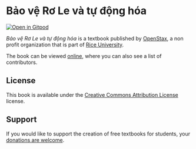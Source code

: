 # Bảo vệ Rơ Le và tự động hóa

[![Open in Gitpod](https://gitpod.io/button/open-in-gitpod.svg)](https://gitpod.io/from-referrer/)

_Bảo vệ Rơ Le và tự động hóa_ is a textbook published by [OpenStax](https://openstax.org/), a non profit organization that is part of [Rice University](https://www.rice.edu/).

The book can be viewed [online](https://github.com/cnx-user-books/cnxbook-bao-ve-ro-le-va-tu-dong-hoa/releases/latest), where you can also see a list of contributors.

## License
This book is available under the [Creative Commons Attribution License](./LICENSE) license.

## Support
If you would like to support the creation of free textbooks for students, your [donations are welcome](https://riceconnect.rice.edu/donation/support-openstax-banner).
